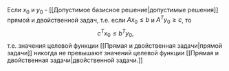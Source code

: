 Если $x_0$ и $y_0$ - [[Допустимое базисное решение|допустимые решения]] прямой и двойственной задач, т.е. если $Ax_0 \le b$ и $A^Ty_0 \ge c$, то $$
c^Tx_0 \le b^Ty_0,$$т.е. значения целевой функции [[Прямая и двойственная задачи|прямой задачи]] никогда не превышают значений целевой функции [[Прямая и двойственная задачи|двойственной задачи.]]